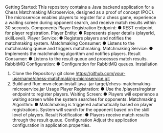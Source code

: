 Getting Started:
This repository contains a Java backend application for a Chess Matchmaking Microservice, designed as a proof of concept (POC). The microservice enables players to register for a chess game, experience a waiting screen during opponent search, and receive match results within 30 seconds.
Components
	Player Registration Endpoint:
●	REST endpoint for player registration.
	Player Entity:
●	Represents player details (playerId, skillLevel).
	Player Service:
●	Registers players and notifies the matchmaking system.
	Matchmaking Consumer:
●	Listens to the matchmaking queue and triggers matchmaking.
	Matchmaking Service:
●	Implements the matchmaking algorithm and notifies players.
	Result Consumer:
●	Listens to the result queue and processes match results.
	RabbitMQ Configuration:
●	Configuration for RabbitMQ queues.
Installation
1.	Clone the Repository:
git clone https://github.com/your-username/chess-matchmaking-microservice.git
2.	Build and Run:
mvn clean install
java -jar target/chess-matchmaking-microservice.jar
Usage
	Player Registration:
●	Use the /players/register endpoint to register players.
	Waiting Screen:
●	Players will experience a waiting screen while the system searches for opponents.
	Matchmaking Algorithm:
●	Matchmaking is triggered automatically based on player registrations. System will search for the opponent based on the skill level of players.
	Result Notification:
●	Players receive match results through the result queue.
Configuration
Adjust the application configuration in application.properties.






